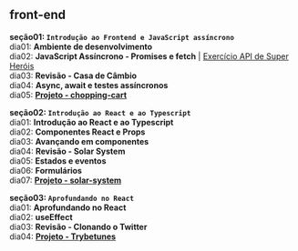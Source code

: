## front-end

**seção01: `Introdução ao Frontend e JavaScript assíncrono`**  
dia01: **Ambiente de desenvolvimento**  
dia02: **JavaScript Assíncrono - Promises e fetch** | [Exercício API de Super Heróis](https://github.com/CalebeLAR/trybe_exercises/tree/front-end.section01.day02)  
dia03: **Revisão - Casa de Câmbio**  
dia04: **Async, await e testes assíncronos**  
dia05: [**Projeto - chopping-cart**](https://github.com/CalebeLAR/chopping-cart)  

**seção02: `Introdução ao React e ao Typescript`**  
dia01: **Introdução ao React e ao Typescript**  
dia02: **Componentes React e Props**  
dia03: **Avançando em componentes**  
dia04: **Revisão - Solar System**  
dia05: **Estados e eventos**  
dia06: **Formulários**  
dia07: [**Projeto - solar-system**](https://github.com/CalebeLAR/solar-system)  

**seção03: `Aprofundando no React`**  
dia01: **Aprofundando no React**  
dia02: **useEffect**  
dia03: **Revisão - Clonando o Twitter**  
dia04: [**Projeto - Trybetunes**](https://github.com/CalebeLAR/trybetunes)   



